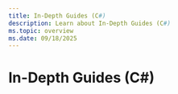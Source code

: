 ```yaml
---
title: In-Depth Guides (C#)
description: Learn about In-Depth Guides (C#)
ms.topic: overview
ms.date: 09/18/2025
---
```


# In-Depth Guides (C#)
